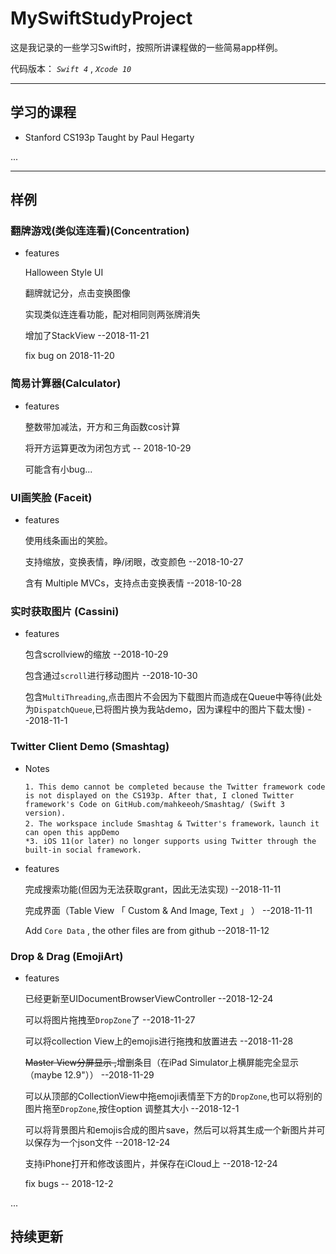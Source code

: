 # MySwiftStudyProject

这是我记录的一些学习Swift时，按照所讲课程做的一些简易app样例。

代码版本： *` Swift 4 `* , *` Xcode 10 `*


---

## 学习的课程
 
 + Stanford CS193p Taught by Paul Hegarty
 
 ...


---

## 样例
### 翻牌游戏(类似连连看)(Concentration)
+ features
	
    Halloween Style UI 
	
    翻牌就记分，点击变换图像
	
    实现类似连连看功能，配对相同则两张牌消失
	
    增加了StackView --2018-11-21
	
    fix bug on 2018-11-20
	
### 简易计算器(Calculator)
+ features

    整数带加减法，开方和三角函数cos计算 

    将开方运算更改为闭包方式  -- 2018-10-29
    
    可能含有小bug...

### UI画笑脸  (Faceit)
+ features

    使用线条画出的笑脸。

    支持缩放，变换表情，睁/闭眼，改变颜色  --2018-10-27

    含有 Multiple MVCs，支持点击变换表情  --2018-10-28

### 实时获取图片 (Cassini)
+ features

    包含scrollview的缩放 --2018-10-29

    包含通过`scroll`进行移动图片 --2018-10-30

    包含`MultiThreading`,点击图片不会因为下载图片而造成在Queue中等待(此处为`DispatchQueue`,已将图片换为我站demo，因为课程中的图片下载太慢) --2018-11-1
	
### Twitter Client Demo (Smashtag)
+ Notes

      1. This demo cannot be completed because the Twitter framework code is not displayed on the CS193p. After that, I cloned Twitter framework's Code on GitHub.com/mahkeeoh/Smashtag/ (Swift 3 version). 
      2. The workspace include Smashtag & Twitter's framework，launch it can open this appDemo
      *3. iOS 11(or later) no longer supports using Twitter through the built-in social framework.

+ features
	
    完成搜索功能(但因为无法获取grant，因此无法实现) --2018-11-11
	
    完成界面（Table View 「 Custom & And Image, Text 」 ） --2018-11-11
	
    Add `Core Data` , the other files are from github --2018-11-12
	
    

### Drop & Drag (EmojiArt)
+ features

    已经更新至UIDocumentBrowserViewController  --2018-12-24
    
    可以将图片拖拽至`DropZone`了  --2018-11-27
    
    可以将collection View上的emojis进行拖拽和放置进去 --2018-11-28
    
    ~~Master View分屏显示 ,~~增删条目（在iPad Simulator上横屏能完全显示（maybe 12.9"）） --2018-11-29
    
    可以从顶部的CollectionView中拖emoji表情至下方的`DropZone`,也可以将别的图片拖至`DropZone`,按住option 调整其大小  --2018-12-1
    
    可以将背景图片和emojis合成的图片save，然后可以将其生成一个新图片并可以保存为一个json文件  --2018-12-24
    
    支持iPhone打开和修改该图片，并保存在iCloud上 --2018-12-24
    
    fix bugs -- 2018-12-2

...

持续更新
---


